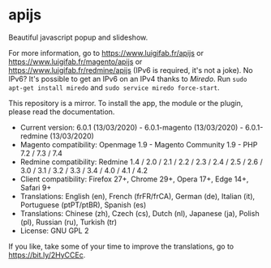 # apijs

Beautiful javascript popup and slideshow.

For more information, go to https://www.luigifab.fr/apijs or https://www.luigifab.fr/magento/apijs or https://www.luigifab.fr/redmine/apijs (IPv6 is required, it's not a joke). No IPv6? It's possible to get an IPv6 on an IPv4 thanks to *Miredo*. Run `sudo apt-get install miredo` and `sudo service miredo force-start`.

This repository is a mirror. To install the app, the module or the plugin, please read the documentation.

- Current version: 6.0.1 (13/03/2020) - 6.0.1-magento (13/03/2020) - 6.0.1-redmine (13/03/2020)
- Magento compatibility: Openmage 1.9 - Magento Community 1.9 - PHP 7.2 / 7.3 / 7.4
- Redmine compatibility: Redmine 1.4 / 2.0 / 2.1 / 2.2 / 2.3 / 2.4 / 2.5 / 2.6 / 3.0 / 3.1 / 3.2 / 3.3 / 3.4 / 4.0 / 4.1 / 4.2
- Client compatibility: Firefox 27+, Chrome 29+, Opera 17+, Edge 14+, Safari 9+
- Translations: English (en), French (frFR/frCA), German (de), Italian (it), Portuguese (ptPT/ptBR), Spanish (es)
- Translations: Chinese (zh), Czech (cs), Dutch (nl), Japanese (ja), Polish (pl), Russian (ru), Turkish (tr)
- License: GNU GPL 2

If you like, take some of your time to improve the translations, go to https://bit.ly/2HyCCEc.

